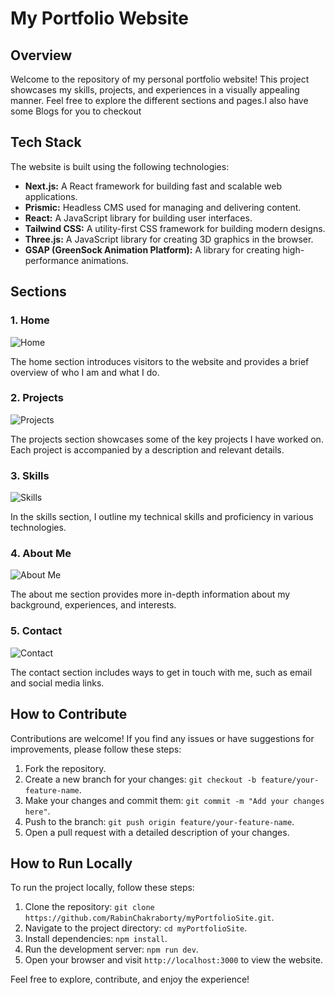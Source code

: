 <!-- My Portfolio Website -->

<h1>My Portfolio Website</h1>

<!-- Overview -->
<h2>Overview</h2>

<p>Welcome to the repository of my personal portfolio website! This project showcases my skills, projects, and experiences in a visually appealing manner. Feel free to explore the different sections and pages.I also have some Blogs for you to checkout</p>

<!-- Tech Stack -->
<h2>Tech Stack</h2>

<p>The website is built using the following technologies:</p>

<ul>
  <li><strong>Next.js:</strong> A React framework for building fast and scalable web applications.</li>
  <li><strong>Prismic:</strong> Headless CMS used for managing and delivering content.</li>
  <li><strong>React:</strong> A JavaScript library for building user interfaces.</li>
  <li><strong>Tailwind CSS:</strong> A utility-first CSS framework for building modern designs.</li>
  <li><strong>Three.js:</strong> A JavaScript library for creating 3D graphics in the browser.</li>
  <li><strong>GSAP (GreenSock Animation Platform):</strong> A library for creating high-performance animations.</li>
</ul>

<!-- Sections -->
<h2>Sections</h2>

<!-- Home -->
<h3>1. Home</h3>
<img src="screenshots/home.png" alt="Home" style="max-width: 100%;">

<p>The home section introduces visitors to the website and provides a brief overview of who I am and what I do.</p>

<!-- Projects -->
<h3>2. Projects</h3>
<img src="screenshots/projects.png" alt="Projects" style="max-width: 100%;">

<p>The projects section showcases some of the key projects I have worked on. Each project is accompanied by a description and relevant details.</p>

<!-- Skills -->
<h3>3. Skills</h3>
<img src="screenshots/skills.png" alt="Skills" style="max-width: 100%;">

<p>In the skills section, I outline my technical skills and proficiency in various technologies.</p>

<!-- About Me -->
<h3>4. About Me</h3>
<img src="screenshots/about-me.png" alt="About Me" style="max-width: 100%;">

<p>The about me section provides more in-depth information about my background, experiences, and interests.</p>

<!-- Contact -->
<h3>5. Contact</h3>
<img src="screenshots/contact.png" alt="Contact" style="max-width: 100%;">

<p>The contact section includes ways to get in touch with me, such as email and social media links.</p>

<!-- How to Contribute -->
<h2>How to Contribute</h2>

<p>Contributions are welcome! If you find any issues or have suggestions for improvements, please follow these steps:</p>

<ol>
  <li>Fork the repository.</li>
  <li>Create a new branch for your changes: <code>git checkout -b feature/your-feature-name</code>.</li>
  <li>Make your changes and commit them: <code>git commit -m "Add your changes here"</code>.</li>
  <li>Push to the branch: <code>git push origin feature/your-feature-name</code>.</li>
  <li>Open a pull request with a detailed description of your changes.</li>
</ol>

<!-- How to Run Locally -->
<h2>How to Run Locally</h2>

<p>To run the project locally, follow these steps:</p>

<ol>
  <li>Clone the repository: <code>git clone https://github.com/RabinChakraborty/myPortfolioSite.git</code>.</li>
  <li>Navigate to the project directory: <code>cd myPortfolioSite</code>.</li>
  <li>Install dependencies: <code>npm install</code>.</li>
  <li>Run the development server: <code>npm run dev</code>.</li>
  <li>Open your browser and visit <code>http://localhost:3000</code> to view the website.</li>
</ol>

<p>Feel free to explore, contribute, and enjoy the experience!</p>
